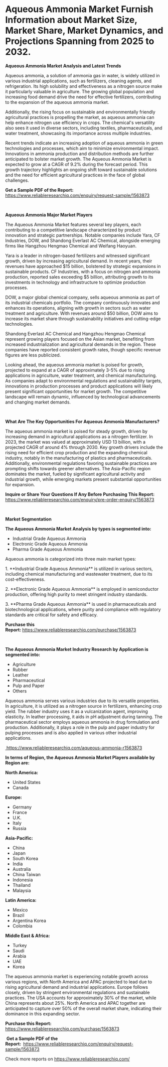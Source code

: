 <p><h1>Aqueous Ammonia Market Furnish Information about Market Size, Market Share, Market Dynamics, and Projections Spanning from 2025 to 2032.</h1></p><p><strong>Aqueous Ammonia Market Analysis and Latest Trends</strong></p>
<p><p>Aqueous ammonia, a solution of ammonia gas in water, is widely utilized in various industrial applications, such as fertilizers, cleaning agents, and refrigeration. Its high solubility and effectiveness as a nitrogen source make it particularly valuable in agriculture. The growing global population and increasing food demand drive the need for effective fertilizers, contributing to the expansion of the aqueous ammonia market.</p><p>Additionally, the rising focus on sustainable and environmentally friendly agricultural practices is propelling the market, as aqueous ammonia can help enhance nitrogen use efficiency in crops. The chemical's versatility also sees it used in diverse sectors, including textiles, pharmaceuticals, and water treatment, showcasing its importance across multiple industries.</p><p>Recent trends indicate an increasing adoption of aqueous ammonia in green technologies and processes, which aim to minimize environmental impact. Innovations in ammonia production and distribution methods are further anticipated to bolster market growth. The Aqueous Ammonia Market is expected to grow at a CAGR of 9.2% during the forecast period. This growth trajectory highlights an ongoing shift toward sustainable solutions and the need for efficient agricultural practices in the face of global challenges.</p></p>
<p><strong>Get a Sample PDF of the Report:&nbsp;</strong> <a href="https://www.reliableresearchiq.com/enquiry/request-sample/1563873?utm_campaign=3514&utm_medium=2&utm_source=Github&utm_content=ia&utm_term=02042025&utm_id=aqueous-ammonia">https://www.reliableresearchiq.com/enquiry/request-sample/1563873</a></p>
<p>&nbsp;</p>
<p><strong>Aqueous Ammonia Major Market Players</strong></p>
<p><p>The Aqueous Ammonia Market features several key players, each contributing to a competitive landscape characterized by product innovation and strategic partnerships. Notable companies include Yara, CF Industries, DOW, and Shandong Everlast AC Chemical, alongside emerging firms like Hangzhou Hengmao Chemical and Weifang Haoyuan.</p><p>Yara is a leader in nitrogen-based fertilizers and witnessed significant growth, driven by increasing agricultural demand. In recent years, their revenues have approached $15 billion, bolstered by strategic expansions in sustainable products. CF Industries, with a focus on nitrogen and ammonia production, reported sales exceeding $5 billion, attributing growth to its investments in technology and infrastructure to optimize production processes.</p><p>DOW, a major global chemical company, sells aqueous ammonia as part of its industrial chemicals portfolio. The company continuously innovates and enhances its operations, aligning with growth in sectors such as water treatment and agriculture. With revenues around $50 billion, DOW aims to increase its market share through sustainability initiatives and cutting-edge technologies.</p><p>Shandong Everlast AC Chemical and Hangzhou Hengmao Chemical represent growing players focused on the Asian market, benefiting from increased industrialization and agricultural demands in the region. These companies have reported consistent growth rates, though specific revenue figures are less publicized.</p><p>Looking ahead, the aqueous ammonia market is poised for growth, projected to expand at a CAGR of approximately 3-5% due to rising applications in agriculture, water treatment, and chemical manufacturing. As companies adapt to environmental regulations and sustainability targets, innovations in production processes and product applications will likely present significant opportunities for market growth. The competitive landscape will remain dynamic, influenced by technological advancements and changing market demands.</p></p>
<p>&nbsp;</p>
<p><strong>What Are The Key Opportunities For Aqueous Ammonia Manufacturers?</strong></p>
<p><p>The aqueous ammonia market is poised for steady growth, driven by increasing demand in agricultural applications as a nitrogen fertilizer. In 2023, the market was valued at approximately USD 13 billion, with a projected CAGR of around 4% through 2030. Key growth drivers include the rising need for efficient crop production and the expanding chemical industry, notably in the manufacturing of plastics and pharmaceuticals. Additionally, environmental regulations favoring sustainable practices are prompting shifts towards greener alternatives. The Asia-Pacific region dominates the market, fueled by significant agricultural activity and industrial growth, while emerging markets present substantial opportunities for expansion.</p></p>
<p><strong>Inquire or Share Your Questions If Any Before Purchasing This Report:</strong> <a href="https://www.reliableresearchiq.com/enquiry/pre-order-enquiry/1563873?utm_campaign=3514&utm_medium=2&utm_source=Github&utm_content=ia&utm_term=02042025&utm_id=aqueous-ammonia">https://www.reliableresearchiq.com/enquiry/pre-order-enquiry/1563873</a></p>
<p>&nbsp;</p>
<p><strong>Market Segmentation</strong></p>
<p><strong>The Aqueous Ammonia Market Analysis by types is segmented into:</strong></p>
<p><ul><li>Industrial Grade Aqueous Ammonia</li><li>Electronic Grade Aqueous Ammonia</li><li>Pharma Grade Aqueous Ammonia</li></ul></p>
<p><p>Aqueous ammonia is categorized into three main market types: </p><p>1. **Industrial Grade Aqueous Ammonia** is utilized in various sectors, including chemical manufacturing and wastewater treatment, due to its cost-effectiveness.</p><p> </p><p>2. **Electronic Grade Aqueous Ammonia** is employed in semiconductor production, offering high purity to meet stringent industry standards.</p><p>3. **Pharma Grade Aqueous Ammonia** is used in pharmaceuticals and biotechnological applications, where purity and compliance with regulatory standards are critical for safety and efficacy.</p></p>
<p><strong>Purchase this Report:&nbsp;</strong><a href="https://www.reliableresearchiq.com/purchase/1563873?utm_campaign=3514&utm_medium=2&utm_source=Github&utm_content=ia&utm_term=02042025&utm_id=aqueous-ammonia">https://www.reliableresearchiq.com/purchase/1563873</a></p>
<p>&nbsp;</p>
<p><strong>The Aqueous Ammonia Market Industry Research by Application is segmented into:</strong></p>
<p><ul><li>Agriculture</li><li>Rubber</li><li>Leather</li><li>Pharmaceutical</li><li>Pulp and Paper</li><li>Others</li></ul></p>
<p><p>Aqueous ammonia serves various industries due to its versatile properties. In agriculture, it is utilized as a nitrogen source in fertilizers, enhancing crop yield. The rubber industry uses it as a vulcanization agent, improving elasticity. In leather processing, it aids in pH adjustment during tanning. The pharmaceutical sector employs aqueous ammonia in drug formulation and production. Additionally, it plays a role in the pulp and paper industry for pulping processes and is also applied in various other industrial applications.</p></p>
<p><a href="https://www.reliableresearchiq.com/aqueous-ammonia-r1563873?utm_campaign=3514&utm_medium=2&utm_source=Github&utm_content=ia&utm_term=02042025&utm_id=aqueous-ammonia">&nbsp;https://www.reliableresearchiq.com/aqueous-ammonia-r1563873</a></p>
<p><strong>In terms of Region, the Aqueous Ammonia Market Players available by Region are:</strong></p>
<p>
    <p> <strong> North America: </strong>
        <ul>
            <li>United States</li>
            <li>Canada</li>
        </ul>
        </p> 
    <p> <strong> Europe: </strong>
        <ul>
            <li>Germany</li>
            <li>France</li>
            <li>U.K.</li>
            <li>Italy</li>
            <li>Russia</li>
        </ul>
        </p> 
    <p> <strong> Asia-Pacific: </strong>
        <ul>
            <li>China</li>
            <li>Japan</li>
            <li>South Korea</li>
            <li>India</li>
            <li>Australia</li>
            <li>China Taiwan</li>
            <li>Indonesia</li>
            <li>Thailand</li>
            <li>Malaysia</li>
        </ul>
        </p> 
    <p> <strong> Latin America: </strong>
        <ul>
            <li>Mexico</li>
            <li>Brazil</li>
            <li>Argentina Korea</li>
            <li>Colombia</li>
        </ul>
        </p> 
    <p> <strong> Middle East & Africa: </strong>
        <ul>
            <li>Turkey</li>
            <li>Saudi</li>
            <li>Arabia</li>
            <li>UAE</li>
            <li>Korea</li>
        </ul>
    </p>
    </p>
<p><p>The aqueous ammonia market is experiencing notable growth across various regions, with North America and APAC projected to lead due to rising agricultural demand and industrial applications. Europe follows closely, driven by stringent environmental regulations and sustainable practices. The USA accounts for approximately 30% of the market, while China represents about 25%. North America and APAC together are anticipated to capture over 50% of the overall market share, indicating their dominance in this expanding sector.</p></p>
<p><strong>Purchase this Report: </strong><a href="https://www.reliableresearchiq.com/purchase/1563873?utm_campaign=3514&utm_medium=2&utm_source=Github&utm_content=ia&utm_term=02042025&utm_id=aqueous-ammonia">https://www.reliableresearchiq.com/purchase/1563873</a></p>
<p>&nbsp;<strong>Get a Sample PDF of the Report:&nbsp;&nbsp;</strong><a href="https://www.reliableresearchiq.com/enquiry/request-sample/1563873?utm_campaign=3514&utm_medium=2&utm_source=Github&utm_content=ia&utm_term=02042025&utm_id=aqueous-ammonia">https://www.reliableresearchiq.com/enquiry/request-sample/1563873</a></p>
<p><strong></strong></p>
<p>Check more reports on <a href="https://www.reliableresearchiq.com/?utm_campaign=3514&utm_medium=2&utm_source=Github&utm_content=ia&utm_term=02042025&utm_id=aqueous-ammonia">https://www.reliableresearchiq.com/</a></p>